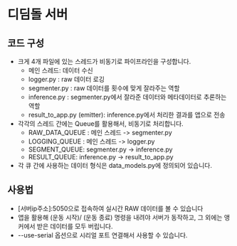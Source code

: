 # 디딤돌 서버
## 코드 구성
- 크게 4개 파일에 있는 스레드가 비동기로 파이프라인을 구성합니다.
  - 메인 스레드: 데이터 수신
  - logger.py : raw 데이터 로깅
  - segmenter.py : raw 데이터를 횟수에 맞게 잘라주는 역할
  - inference.py : segmenter.py에서 잘라준 데이터와 메타데이터로 추론하는 역할
  - result_to_app.py (emitter): inference.py에서 처리한 결과를 앱으로 전송
- 각각의 스레드 간에는 Queue를 활용해서, 비동기로 처리합니다. 
  - RAW_DATA_QUEUE : 메인 스레드 -> segmenter.py
  - LOGGING_QUEUE : 메인 스레드 -> logger.py
  - SEGMENT_QUEUE: segmenter.py -> inference.py
  - RESULT_QUEUE: inference.py -> result_to_app.py
- 각 큐 간에 사용하는 데이터 형식은 data_models.py에 정의되어 있습니다. 

## 사용법
- \[서버ip주소\]:5050으로 접속하여 실시간 RAW 데이터를 볼 수 있습니다
- 앱을 활용해 (운동 시작)/ (운동 종료) 명령을 내려야 서버가 동작하고, 그 외에는 앵커에서  받은 데이터를 모두 버립니다.
- --use-serial 옵션으로 시리얼 포트 연결해서 사용할 수 있습니다.
